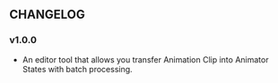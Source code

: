 ## CHANGELOG

### v1.0.0
- An editor tool that allows you transfer Animation Clip into Animator States with batch processing.